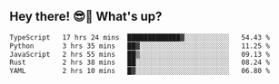 ## Hey there! 😎👋 What's up?

<!--START_SECTION:waka-->

```txt
TypeScript   17 hrs 24 mins  █████████████▓░░░░░░░░░░░   54.43 %
Python       3 hrs 35 mins   ██▓░░░░░░░░░░░░░░░░░░░░░░   11.25 %
JavaScript   2 hrs 55 mins   ██▒░░░░░░░░░░░░░░░░░░░░░░   09.13 %
Rust         2 hrs 38 mins   ██░░░░░░░░░░░░░░░░░░░░░░░   08.24 %
YAML         2 hrs 10 mins   █▓░░░░░░░░░░░░░░░░░░░░░░░   06.80 %
```

<!--END_SECTION:waka-->
